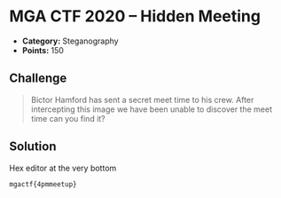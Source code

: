 # MGA CTF 2020 – Hidden Meeting

* **Category:** Steganography
* **Points:** 150

## Challenge

> Bictor Hamford has sent a secret meet time to his crew. After intercepting this image 
we have been unable to discover the meet time can you find it?

## Solution

Hex editor at the very bottom

```
mgactf{4pmmeetup}
```